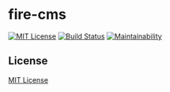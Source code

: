 # fire-cms

[![MIT License](http://img.shields.io/badge/license-MIT-blue.svg?style=flat)](https://github.com/kohx/fire-cms/blob/add-license-1/LICENSE)
[![Build Status](https://travis-ci.org/kohx/fire-cms.svg?branch=master)](https://travis-ci.org/kohx/fire-cms)
[![Maintainability](https://api.codeclimate.com/v1/badges/aee99b4125f4d9d42c07/maintainability)](https://codeclimate.com/github/kohx/fire-cms/maintainability)
<!-- [![Test Coverage](https://api.codeclimate.com/v1/badges/aee99b4125f4d9d42c07/test_coverage)](https://codeclimate.com/github/kohx/fire-cms/test_coverage) -->
<!-- [![Coverage Status](https://coveralls.io/repos/github/kohx/fire-cms/badge.svg?branch=master)](https://coveralls.io/github/kohx/fire-cms?branch=master) -->

## License
[MIT License](https://github.com/kohx/fire-cms/blob/add-license-1/LICENSE)
